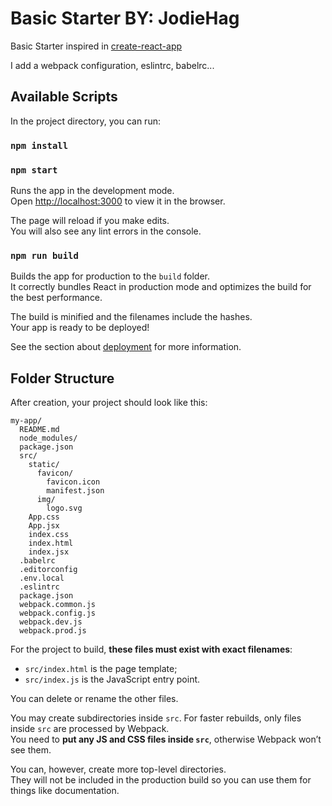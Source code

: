 # Basic Starter BY: JodieHag

Basic Starter inspired in [create-react-app](https://github.com/facebookincubator/create-react-app/blob/master/README.md#getting-started)

I add a webpack configuration, eslintrc, babelrc...

## Available Scripts

In the project directory, you can run:

### `npm install`

### `npm start`

Runs the app in the development mode.<br>
Open [http://localhost:3000](http://localhost:3000) to view it in the browser.

The page will reload if you make edits.<br>
You will also see any lint errors in the console.

### `npm run build`

Builds the app for production to the `build` folder.<br>
It correctly bundles React in production mode and optimizes the build for the best performance.

The build is minified and the filenames include the hashes.<br>
Your app is ready to be deployed!

See the section about [deployment](#deployment) for more information.

## Folder Structure

After creation, your project should look like this:

```
my-app/
  README.md
  node_modules/
  package.json
  src/
    static/
      favicon/
        favicon.icon
        manifest.json
      img/
        logo.svg
    App.css
    App.jsx
    index.css
    index.html
    index.jsx
  .babelrc
  .editorconfig
  .env.local
  .eslintrc
  package.json
  webpack.common.js
  webpack.config.js
  webpack.dev.js
  webpack.prod.js
```

For the project to build, **these files must exist with exact filenames**:

* `src/index.html` is the page template;
* `src/index.js` is the JavaScript entry point.

You can delete or rename the other files.

You may create subdirectories inside `src`. For faster rebuilds, only files inside `src` are processed by Webpack.<br>
You need to **put any JS and CSS files inside `src`**, otherwise Webpack won’t see them.

You can, however, create more top-level directories.<br>
They will not be included in the production build so you can use them for things like documentation.
